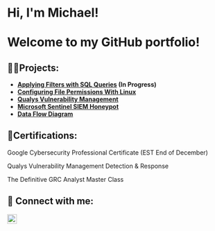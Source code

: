 <h1>Hi, I'm Michael! 
<BR>
  <BR>
Welcome to my GitHub portfolio! </h1>

<h2>👨‍💻Projects:</h2>

- <b>[Applying Filters with SQL Queries](https://github.com/PapaCyber/SQL-Queries) (In Progress)</b>
- <b>[Configuring File Permissions With Linux](https://github.com/PapaCyber/FilePermissions)</b>
- <b>[Qualys Vulnerability Management](https://github.com/PapaCyber/QualysHomeLab)</b>
- <b>[Microsoft Sentinel SIEM Honeypot](https://github.com/PapaCyber/Sentinel-Lab)</b>
- <b>[Data Flow Diagram](https://github.com/PapaCyber/AcmeDataFlowDiagram)</b>
<h2>📃Certifications:</h2>

Google Cybersecurity Professional Certificate (EST End of December)

Qualys Vulnerability Management Detection & Response

The Definitive GRC Analyst Master Class


<h2> 🤳 Connect with me:</h2>

[<img align="left" alt="JoshMadakor | LinkedIn" width="22px" src="https://cdn.jsdelivr.net/npm/simple-icons@v3/icons/linkedin.svg" />][linkedin]

[linkedin]: https://linkedin.com/in/michaelspapa

<!--
**PapaCyber/PapaCyber** is a ✨ _special_ ✨ repository because its `README.md` (this file) appears on your GitHub profile.

Here are some ideas to get you started:

- 🔭 I’m currently working on ...
- 🌱 I’m currently learning ...
- 👯 I’m looking to collaborate on ...
- 🤔 I’m looking for help with ...
- 💬 Ask me about ...
- 📫 How to reach me: ...
- 😄 Pronouns: ...
- ⚡ Fun fact: ...
-->
